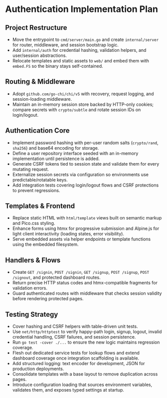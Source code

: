 # Authentication Implementation Plan

## Project Restructure

- Move the entrypoint to `cmd/server/main.go` and create `internal/server` for router, middleware, and session bootstrap logic.
- Add `internal/auth` for credential hashing, validation helpers, and user/session abstractions.
- Relocate templates and static assets to `web/` and embed them with `embed.FS` so the binary stays self-contained.

## Routing & Middleware

- Adopt `github.com/go-chi/chi/v5` with recovery, request logging, and session-loading middleware.
- Maintain an in-memory session store backed by HTTP-only cookies; compare secrets with `crypto/subtle` and rotate session IDs on login/logout.

## Authentication Core

- Implement password hashing with per-user random salts (`crypto/rand`, `sha256`) and base64 encoding for storage.
- Define a user repository interface seeded with an in-memory implementation until persistence is added.
- Generate CSRF tokens tied to session state and validate them for every mutating request.
- Externalize session secrets via configuration so environments use predictable/rotatable keys.
- Add integration tests covering login/logout flows and CSRF protections to prevent regressions.

## Templates & Frontend

- Replace static HTML with `html/template` views built on semantic markup and Pico.css styling.
- Enhance forms using htmx for progressive submission and Alpine.js for light client interactivity (loading states, error visibility).
- Serve embedded assets via helper endpoints or template functions using the embedded filesystem.

## Handlers & Flows

- Create `GET /signin`, `POST /signin`, `GET /signup`, `POST /signup`, `POST /signout`, and protected dashboard routes.
- Return precise HTTP status codes and htmx-compatible fragments for validation errors.
- Guard authenticated routes with middleware that checks session validity before rendering protected pages.

## Testing Strategy

- Cover hashing and CSRF helpers with table-driven unit tests.
- Use `net/http/httptest` to verify happy-path login, signup, logout, invalid credential handling, CSRF failures, and session persistence.
- Run `go test -cover ./...` to ensure the new logic maintains regression coverage.
- Flesh out dedicated service tests for lookup flows and extend dashboard coverage once integration scaffolding is available.
- Add structured logging: text encoder for development, JSON for production deployments.
- Consolidate templates with a base layout to remove duplication across pages.
- Introduce configuration loading that sources environment variables, validates them, and exposes typed settings at startup.
